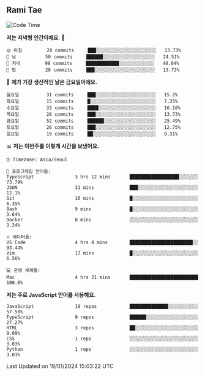 ## Rami Tae

<!--START_SECTION:waka-->
![Code Time](http://img.shields.io/badge/Code%20Time-1%2C346%20hrs%2026%20mins-blue)

**저는 저녁형 인간이에요. 🦉** 

```text
🌞 아침         28 commits     ███░░░░░░░░░░░░░░░░░░░░░░   13.73% 
🌆 낮　         50 commits     ██████░░░░░░░░░░░░░░░░░░░   24.51% 
🌃 저녁         98 commits     ████████████░░░░░░░░░░░░░   48.04% 
🌙 밤　         28 commits     ███░░░░░░░░░░░░░░░░░░░░░░   13.73%

```
📅 **제가 가장 생산적인 날은 금요일이에요.** 

```text
월요일          31 commits     ███░░░░░░░░░░░░░░░░░░░░░░   15.2% 
화요일          15 commits     █░░░░░░░░░░░░░░░░░░░░░░░░   7.35% 
수요일          33 commits     ████░░░░░░░░░░░░░░░░░░░░░   16.18% 
목요일          28 commits     ███░░░░░░░░░░░░░░░░░░░░░░   13.73% 
금요일          52 commits     ██████░░░░░░░░░░░░░░░░░░░   25.49% 
토요일          26 commits     ███░░░░░░░░░░░░░░░░░░░░░░   12.75% 
일요일          19 commits     ██░░░░░░░░░░░░░░░░░░░░░░░   9.31%

```


📊 **저는 이번주를 이렇게 시간을 보냈어요.** 

```text
⌚︎ Timezone: Asia/Seoul

💬 프로그래밍 언어들: 
TypeScript               3 hrs 12 mins       ██████████████████░░░░░░░   73.79% 
JSON                     31 mins             ███░░░░░░░░░░░░░░░░░░░░░░   12.1% 
Git                      16 mins             █░░░░░░░░░░░░░░░░░░░░░░░░   6.35% 
Bash                     9 mins              █░░░░░░░░░░░░░░░░░░░░░░░░   3.64% 
Docker                   8 mins              ░░░░░░░░░░░░░░░░░░░░░░░░░   3.34%

🔥 에디터들: 
VS Code                  4 hrs 4 mins        ███████████████████████░░   93.44% 
Vim                      17 mins             █░░░░░░░░░░░░░░░░░░░░░░░░   6.56%

💻 운영 체제들: 
Mac                      4 hrs 21 mins       █████████████████████████   100.0%

```

**저는 주로 JavaScript 언어를 사용해요.** 

```text
JavaScript               19 repos            ██████████████░░░░░░░░░░░   57.58% 
TypeScript               9 repos             ██████░░░░░░░░░░░░░░░░░░░   27.27% 
HTML                     3 repos             ██░░░░░░░░░░░░░░░░░░░░░░░   9.09% 
CSS                      1 repo              ░░░░░░░░░░░░░░░░░░░░░░░░░   3.03% 
Python                   1 repo              ░░░░░░░░░░░░░░░░░░░░░░░░░   3.03%

```



 Last Updated on 19/01/2024 15:03:22 UTC
<!--END_SECTION:waka-->
